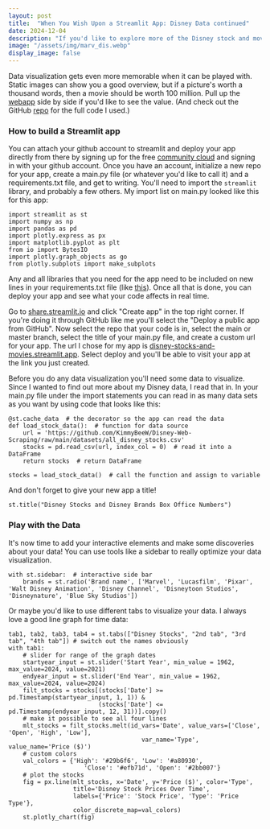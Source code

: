 ```yaml
---
layout: post
title:  "When You Wish Upon a Streamlit App: Disney Data continued"
date: 2024-12-04
description: "If you'd like to explore more of the Disney stock and movie data I scraped before, I've got just the app for you. Let's explore how interactive tools like Streamlit allow you to get a better picture for data visualization."
image: "/assets/img/marv_dis.webp"
display_image: false
---
```

<p class="intro"><span class="dropcap">D</span>ata visualization gets even more memorable when it can be played with. Static images can show you a good overview, but if a picture's worth a thousand words, then a movie should be worth 100 million. Pull up the <a href = 'https://disney-stocks-and-movies.streamlit.app/'>webapp</a> side by side if you'd like to see the value. (And check out the GitHub <a href = 'https://github.com/KimmyBeeW/streamlit-disney-datavis/'>repo</a> for the full code I used.)</p> 


### How to build a Streamlit app
You can attach your github account to streamlit and deploy your app directly from there by signing up for the free [community cloud](https://streamlit.io/cloud) and signing in with your github account. Once you have an account, initialize a new repo for your app, create a main.py file (or whatever you'd like to call it) and a requirements.txt file, and get to writing. You'll need to import the ```streamlit``` library, and probably a few others. My import list on main.py looked like this for this app:

```
import streamlit as st
import numpy as np
import pandas as pd
import plotly.express as px
import matplotlib.pyplot as plt
from io import BytesIO
import plotly.graph_objects as go
from plotly.subplots import make_subplots
```
Any and all libraries that you need for the app need to be included on new lines in your requirements.txt file (like [this](https://github.com/KimmyBeeW/streamlit-disney-datavis/blob/main/requirements.txt)). Once all that is done, you can deploy your app and see what your code affects in real time.

Go to [share.streamlit.io](https://share.streamlit.io/) and click "Create app" in the top right corner. If you're doing it through GitHub like me you'll select the "Deploy a public app from GitHub". Now select the repo that your code is in, select the main or master branch, select the title of your main.py file, and create a custom url for your app. The url I chose for my app is [disney-stocks-and-movies.streamlit.app](https://disney-stocks-and-movies.streamlit.app/). Select deploy and you'll be able to visit your app at the link you just created.
<img src="{{site.url}}/{{site.baseurl}}/assets/img/streamlit-createapp.png" alt="" class="center"/>

Before you do any data visualization you'll need some data to visualize. Since I wanted to find out more about my Disney data, I read that in. In your main.py file under the import statements you can read in as many data sets as you want by using code that looks like this:
```
@st.cache_data  # the decorator so the app can read the data
def load_stock_data():  # function for data source
    url = 'https://github.com/KimmyBeeW/Disney-Web-Scraping/raw/main/datasets/all_disney_stocks.csv'
    stocks = pd.read_csv(url, index_col = 0)  # read it into a DataFrame
    return stocks  # return DataFrame

stocks = load_stock_data()  # call the function and assign to variable
```

And don't forget to give your new app a title!
```
st.title("Disney Stocks and Disney Brands Box Office Numbers")
```


### Play with the Data
It's now time to add your interactive elements and make some discoveries about your data! You can use tools like a sidebar to really optimize your data visualization.
```
with st.sidebar:  # interactive side bar
    brands = st.radio('Brand name', ['Marvel', 'Lucasfilm', 'Pixar', 'Walt Disney Animation', 'Disney Channel', 'Disneytoon Studios', 'Disneynature', 'Blue Sky Studios'])

```

Or maybe you'd like to use different tabs to visualize your data. I always love a good line graph for time data:
```
tab1, tab2, tab3, tab4 = st.tabs(["Disney Stocks", "2nd tab", "3rd tab", "4th tab"]) # switch out the names obviously
with tab1:
    # slider for range of the graph dates
    startyear_input = st.slider('Start Year', min_value = 1962, max_value=2024, value=2021)
    endyear_input = st.slider('End Year', min_value = 1962, max_value=2024, value=2024)
    filt_stocks = stocks[(stocks['Date'] >= pd.Timestamp(startyear_input, 1, 1)) & 
                         (stocks['Date'] <= pd.Timestamp(endyear_input, 12, 31))].copy()
    # make it possible to see all four lines
    mlt_stocks = filt_stocks.melt(id_vars='Date', value_vars=['Close', 'Open', 'High', 'Low'], 
                                     var_name='Type', value_name='Price ($)')
    # custom colors
    val_colors = {'High': '#29b6f6', 'Low': '#a80930',
                     'Close': '#efb71d', 'Open': '#2bb007'}
    # plot the stocks
    fig = px.line(mlt_stocks, x='Date', y='Price ($)', color='Type',
                  title='Disney Stock Prices Over Time',
                  labels={'Price': 'Stock Price', 'Type': 'Price Type'},
                  color_discrete_map=val_colors)
    st.plotly_chart(fig)
```
